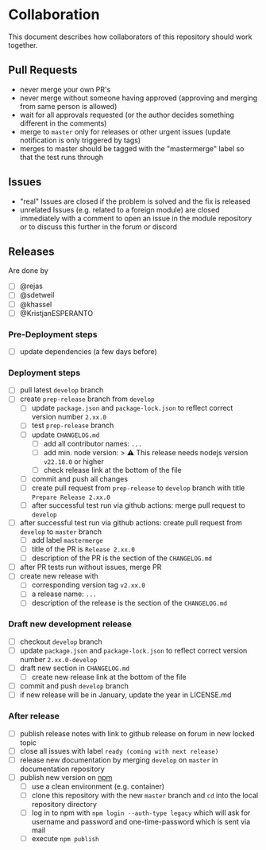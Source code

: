 # Collaboration

This document describes how collaborators of this repository should work together.

## Pull Requests

- never merge your own PR's
- never merge without someone having approved (approving and merging from same person is allowed)
- wait for all approvals requested (or the author decides something different in the comments)
- merge to `master` only for releases or other urgent issues (update notification is only triggered by tags)
- merges to master should be tagged with the "mastermerge" label so that the test runs through

## Issues

- "real" Issues are closed if the problem is solved and the fix is released
- unrelated Issues (e.g. related to a foreign module) are closed immediately with a comment to open an issue in the module repository or to discuss this further in the forum or discord

## Releases

Are done by

- [ ] @rejas
- [ ] @sdetweil
- [ ] @khassel
- [ ] @KristjanESPERANTO

### Pre-Deployment steps

- [ ] update dependencies (a few days before)

### Deployment steps

- [ ] pull latest `develop` branch
- [ ] create `prep-release` branch from `develop`
  - [ ] update `package.json` and `package-lock.json` to reflect correct version number `2.xx.0`
  - [ ] test `prep-release` branch
  - [ ] update `CHANGELOG.md`
    - [ ] add all contributor names: `...`
    - [ ] add min. node version: > ⚠️ This release needs nodejs version `v22.18.0` or higher
    - [ ] check release link at the bottom of the file
  - [ ] commit and push all changes
  - [ ] create pull request from `prep-release` to `develop` branch with title `Prepare Release 2.xx.0`
  - [ ] after successful test run via github actions: merge pull request to `develop`
- [ ] after successful test run via github actions: create pull request from `develop` to `master` branch
  - [ ] add label `mastermerge`
  - [ ] title of the PR is `Release 2.xx.0`
  - [ ] description of the PR is the section of the `CHANGELOG.md`
- [ ] after PR tests run without issues, merge PR
- [ ] create new release with
  - [ ] corresponding version tag `v2.xx.0`
  - [ ] a release name: `...`
  - [ ] description of the release is the section of the `CHANGELOG.md`

### Draft new development release

- [ ] checkout `develop` branch
- [ ] update `package.json` and `package-lock.json` to reflect correct version number `2.xx.0-develop`
- [ ] draft new section in `CHANGELOG.md`
  - [ ] create new release link at the bottom of the file
- [ ] commit and push `develop` branch
- [ ] if new release will be in January, update the year in LICENSE.md

### After release

- [ ] publish release notes with link to github release on forum in new locked topic
- [ ] close all issues with label `ready (coming with next release)`
- [ ] release new documentation by merging `develop` on `master` in documentation repository
- [ ] publish new version on [npm](https://www.npmjs.com/package/magicmirror)
  - [ ] use a clean environment (e.g. container)
  - [ ] clone this repository with the new `master` branch and `cd` into the local repository directory
  - [ ] log in to npm with `npm login --auth-type legacy` which will ask for username and password and one-time-password which is sent via mail
  - [ ] execute `npm publish`

